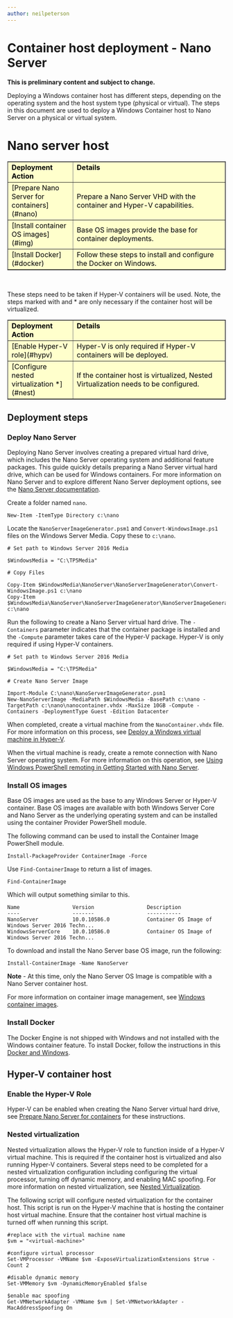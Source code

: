 ```yaml
---
author: neilpeterson
---
```


# Container host deployment - Nano Server

**This is preliminary content and subject to change.** 

Deploying a Windows container host has different steps, depending on the operating system and the host system type (physical or virtual). The steps in this document are used to deploy a Windows Container host to Nano Server on a physical or virtual system.

# Nano server host

<table border="1" style="background-color:FFFFCC;border-collapse:collapse;border:1px solid FFCC00;color:000000;width:100%" cellpadding="5" cellspacing="5">
<tr valign="top">
<td width = "30%"><strong>Deployment Action</strong></td>
<td width = "70%"><strong>Details</strong></td>
</tr>
<tr>
<td>[Prepare Nano Server for containers](#nano)</td>
<td>Prepare a Nano Server VHD with the container and Hyper-V capabilities.</td>
</tr>
<tr>
<td>[Install container OS images](#img)</td>
<td>Base OS images provide the base for container deployments.</td>
</tr>
<tr>
<td>[Install Docker](#docker)</td>
<td>Follow these steps to install and configure the Docker on Windows.</td>
</tr>
</table>

<br />

These steps need to be taken if Hyper-V containers will be used. Note, the steps marked with and * are only necessary if the container host will be virtualized.

<table border="1" style="background-color:FFFFCC;border-collapse:collapse;border:1px solid FFCC00;color:000000;width:100%" cellpadding="5" cellspacing="5">
<tr valign="top">
<td width = "30%"><strong>Deployment Action</strong></td>
<td width = "70%"><strong>Details</strong></td>
</tr>
<tr>
<td>[Enable Hyper-V role](#hypv) </td>
<td>Hyper-V is only required if Hyper-V containers will be deployed.</td>
</tr>
<tr>
<td>[Configure nested virtualization *](#nest)</td>
<td>If the container host is virtualized, Nested Virtualization needs to be configured.</td>
</tr>
</table>

## Deployment steps

### <a name=nano></a> Deploy Nano Server

Deploying Nano Server involves creating a prepared virtual hard drive, which includes the Nano Server operating system and additional feature packages. This guide quickly details preparing a Nano Server virtual hard drive, which can be used for Windows containers. For more information on Nano Server and to explore different Nano Server deployment options, see the [Nano Server documentation]( https://technet.microsoft.com/en-us/library/mt126167.aspx).

Create a folder named `nano`.

```none
New-Item -ItemType Directory c:\nano
```

Locate the `NanoServerImageGenerator.psm1` and `Convert-WindowsImage.ps1` files on the Windows Server Media. Copy these to `c:\nano`.

```none
# Set path to Windows Server 2016 Media

$WindowsMedia = "C:\TP5Media"

# Copy Files
	
Copy-Item $WindowsMedia\NanoServer\NanoServerImageGenerator\Convert-WindowsImage.ps1 c:\nano
Copy-Item $WindowsMedia\NanoServer\NanoServerImageGenerator\NanoServerImageGenerator.psm1 c:\nano
```
Run the following to create a Nano Server virtual hard drive. The `-Containers` parameter indicates that the container package is installed and the `-Compute` parameter takes care of the Hyper-V package. Hyper-V is only required if using Hyper-V containers.

```none
# Set path to Windows Server 2016 Media

$WindowsMedia = "C:\TP5Media"

# Create Nano Server Image

Import-Module C:\nano\NanoServerImageGenerator.psm1
New-NanoServerImage -MediaPath $WindowsMedia -BasePath c:\nano -TargetPath c:\nano\nanocontainer.vhdx -MaxSize 10GB -Compute -Containers -DeploymentType Guest -Edition Datacenter
```
When completed, create a virtual machine from the `NanoContainer.vhdx` file. For more information on this process, see [Deploy a Windows virtual machine in Hyper-V]( https://msdn.microsoft.com/en-us/virtualization/hyperv_on_windows/quick_start/walkthrough_create_vm).

When the virtual machine is ready, create a remote connection with Nano Server operating system. For more information on this operation, see [Using Windows PowerShell remoting in Getting Started with Nano Server]( https://technet.microsoft.com/en-us/library/mt126167.aspx).

### <a name=img></a>Install OS images

Base OS images are used as the base to any Windows Server or Hyper-V container. Base OS images are available with both Windows Server Core and Nano Server as the underlying operating system and can be installed using the container Provider PowerShell module. 

The following command can be used to install the Container Image PowerShell module.

```none
Install-PackageProvider ContainerImage -Force
```

Use `Find-ContainerImage` to return a list of images.

```none
Find-ContainerImage
```

Which will output something similar to this.

```none
Name                 Version                 Description
----                 -------                 -----------
NanoServer           10.0.10586.0            Container OS Image of Windows Server 2016 Techn...
WindowsServerCore    10.0.10586.0            Container OS Image of Windows Server 2016 Techn...

```
To download and install the Nano Server base OS image, run the following:

```none
Install-ContainerImage -Name NanoServer
```

**Note** - At this time, only the Nano Server OS Image is compatible with a Nano Server container host.

For more information on container image management, see [Windows container images](../management/manage_images.md).
 
### <a name=docker></a>Install Docker

The Docker Engine is not shipped with Windows and not installed with the Windows container feature. To install Docker, follow the instructions in this [Docker and Windows](./docker_windows.md).

## Hyper-V container host

### <a name=hypv></a>Enable the Hyper-V Role

Hyper-V can be enabled when creating the Nano Server virtual hard drive, see [Prepare Nano Server for containers](#nano) for these instructions.

### <a name=nest></a>Nested virtualization

Nested virtualization allows the Hyper-V role to function inside of a Hyper-V virtual machine. This is required if the container host is virtualized and also running Hyper-V containers. Several steps need to be completed for a nested virtualization configuration including configuring the virtual processor, turning off dynamic memory, and enabling MAC spoofing. For more information on nested virtualization, see [Nested Virtualization]( https://msdn.microsoft.com/en-us/virtualization/hyperv_on_windows/user_guide/nesting).

The following script will configure nested virtualization for the container host. This script is run on the Hyper-V machine that is hosting the container host virtual machine. Ensure that the container host virtual machine is turned off when running this script.

```none
#replace with the virtual machine name
$vm = "<virtual-machine>"

#configure virtual processor
Set-VMProcessor -VMName $vm -ExposeVirtualizationExtensions $true -Count 2

#disable dynamic memory
Set-VMMemory $vm -DynamicMemoryEnabled $false

$enable mac spoofing
Get-VMNetworkAdapter -VMName $vm | Set-VMNetworkAdapter -MacAddressSpoofing On
```
